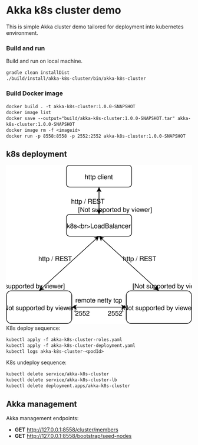 # Akka k8s cluster demo
This is simple Akka cluster demo tailored for deployment into kubernetes environment.

### Build and run
Build and run on local machine.
```
gradle clean installDist 
./build/install/akka-k8s-cluster/bin/akka-k8s-cluster
```
### Build Docker image 
```
docker build . -t akka-k8s-cluster:1.0.0-SNAPSHOT
docker image list
docker save --output="build/akka-k8s-cluster:1.0.0-SNAPSHOT.tar" akka-k8s-cluster:1.0.0-SNAPSHOT
docker image rm -f <imageid>
docker run -p 8558:8558 -p 2552:2552 akka-k8s-cluster:1.0.0-SNAPSHOT
```

## k8s deployment
![deployment](docs/deployment-diagram.svg)
K8s deploy sequence:
```
kubectl apply -f akka-k8s-cluster-roles.yaml
kubectl apply -f akka-k8s-cluster-deployment.yaml
kubectl logs akka-k8s-cluster-<podId> 
```
K8s undeploy sequence:
```
kubectl delete service/akka-k8s-cluster
kubectl delete service/akka-k8s-cluster-lb
kubectl delete deployment.apps/akka-k8s-cluster
```

## Akka management
Akka management endpoints:
* __GET__ http://127.0.0.1:8558/cluster/members
* __GET__ http://127.0.0.1:8558/bootstrap/seed-nodes
